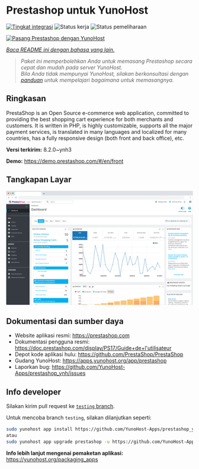 <!--
N.B.: README ini dibuat secara otomatis oleh <https://github.com/YunoHost/apps/tree/master/tools/readme_generator>
Ini TIDAK boleh diedit dengan tangan.
-->

# Prestashop untuk YunoHost

[![Tingkat integrasi](https://apps.yunohost.org/badge/integration/prestashop)](https://ci-apps.yunohost.org/ci/apps/prestashop/)
![Status kerja](https://apps.yunohost.org/badge/state/prestashop)
![Status pemeliharaan](https://apps.yunohost.org/badge/maintained/prestashop)

[![Pasang Prestashop dengan YunoHost](https://install-app.yunohost.org/install-with-yunohost.svg)](https://install-app.yunohost.org/?app=prestashop)

*[Baca README ini dengan bahasa yang lain.](./ALL_README.md)*

> *Paket ini memperbolehkan Anda untuk memasang Prestashop secara cepat dan mudah pada server YunoHost.*  
> *Bila Anda tidak mempunyai YunoHost, silakan berkonsultasi dengan [panduan](https://yunohost.org/install) untuk mempelajari bagaimana untuk memasangnya.*

## Ringkasan

PrestaShop is an Open Source e-commerce web application, committed to providing the best shopping cart experience for both merchants and customers. It is written in PHP, is highly customizable, supports all the major payment services, is translated in many languages and localized for many countries, has a fully responsive design (both front and back office), etc.

**Versi terkirim:** 8.2.0~ynh3

**Demo:** <https://demo.prestashop.com/#/en/front>

## Tangkapan Layar

![Tangkapan Layar pada Prestashop](./doc/screenshots/screenshot.png)

## Dokumentasi dan sumber daya

- Website aplikasi resmi: <https://prestashop.com>
- Dokumentasi pengguna resmi: <https://doc.prestashop.com/display/PS17/Guide+de+l'utilisateur>
- Depot kode aplikasi hulu: <https://github.com/PrestaShop/PrestaShop>
- Gudang YunoHost: <https://apps.yunohost.org/app/prestashop>
- Laporkan bug: <https://github.com/YunoHost-Apps/prestashop_ynh/issues>

## Info developer

Silakan kirim pull request ke [`testing` branch](https://github.com/YunoHost-Apps/prestashop_ynh/tree/testing).

Untuk mencoba branch `testing`, silakan dilanjutkan seperti:

```bash
sudo yunohost app install https://github.com/YunoHost-Apps/prestashop_ynh/tree/testing --debug
atau
sudo yunohost app upgrade prestashop -u https://github.com/YunoHost-Apps/prestashop_ynh/tree/testing --debug
```

**Info lebih lanjut mengenai pemaketan aplikasi:** <https://yunohost.org/packaging_apps>
